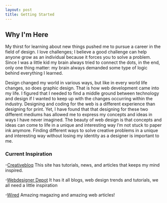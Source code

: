 ```yaml
---
layout: post
title: Getting Started
---
```


## Why I'm Here

My thirst for learning about new things pushed me to pursue a career in the field of design. I love challenges; I believe a good challenge can help anyone grow as an individual because it forces you to solve a problem. Since I was a little kid my brain always tried to connect the dots, in the end, only one thing matter: my brain always demanded some type of logic behind everything I learned. 

Design changed my world in various ways, but like in every world life changes, so does graphic design. That is how web development came into my life. I figured that I needed to find a middle ground between technology and design if I wanted to keep up with the changes occurring within the industry. Designing and coding for the web is a different experience than designing for print. Yet, I have found that that designing for these two different mediums has allowed me to express my concepts and ideas in ways I have never imagined. The beauty of web design is that concepts and ideas can come to life in a unique and interesting way I’m not stuck to paper ink anymore. Finding different ways to solve creative problems in a unique and interesting way without losing my identity as a designer is important to me. 

### Current Inspiration

-[Creativebloq](http://www.creativebloq.com/) This site has tutorials, news, and articles that keeps my mind inspired.  

-[Webdesigner Depot](http://www.webdesignerdepot.com/) It has it all blogs, web design trends and tutorials, we all need a little inspiration

-[Wired](http://www.wired.com/) Amazing magazing and amazing web articles! 

